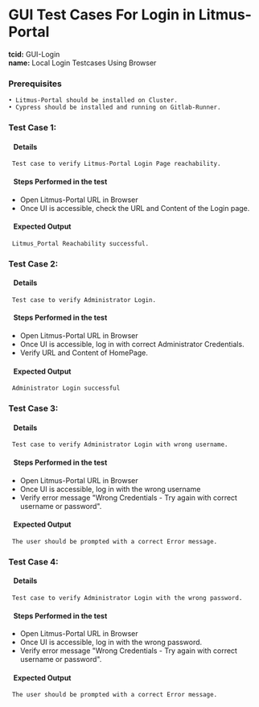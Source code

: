# GUI Test Cases For Login in Litmus-Portal

<b>tcid:</b> GUI-Login <br>
<b>name:</b> Local Login Testcases Using Browser<br>

### Prerequisites

    • Litmus-Portal should be installed on Cluster.
    • Cypress should be installed and running on Gitlab-Runner.

### Test Case 1:

#### &nbsp;&nbsp;&nbsp;Details

     Test case to verify Litmus-Portal Login Page reachability.

#### &nbsp;&nbsp;&nbsp;Steps Performed in the test

- Open Litmus-Portal URL in Browser
- Once UI is accessible, check the URL and Content of the Login page.

#### &nbsp;&nbsp;&nbsp;Expected Output

     Litmus_Portal Reachability successful.

### Test Case 2:

#### &nbsp;&nbsp;&nbsp;Details

     Test case to verify Administrator Login.

#### &nbsp;&nbsp;&nbsp;Steps Performed in the test

- Open Litmus-Portal URL in Browser
- Once UI is accessible, log in with correct Administrator Credentials.
- Verify URL and Content of HomePage.

#### &nbsp;&nbsp;&nbsp;Expected Output

     Administrator Login successful

### Test Case 3:

#### &nbsp;&nbsp;&nbsp;Details

     Test case to verify Administrator Login with wrong username.

#### &nbsp;&nbsp;&nbsp;Steps Performed in the test

- Open Litmus-Portal URL in Browser
- Once UI is accessible, log in with the wrong username
- Verify error message "Wrong Credentials - Try again with correct username or password".

#### &nbsp;&nbsp;&nbsp;Expected Output

     The user should be prompted with a correct Error message.

### Test Case 4:

#### &nbsp;&nbsp;&nbsp;Details

     Test case to verify Administrator Login with the wrong password.

#### &nbsp;&nbsp;&nbsp;Steps Performed in the test

- Open Litmus-Portal URL in Browser
- Once UI is accessible, log in with the wrong password.
- Verify error message "Wrong Credentials - Try again with correct username or password".

#### &nbsp;&nbsp;&nbsp;Expected Output

     The user should be prompted with a correct Error message.
